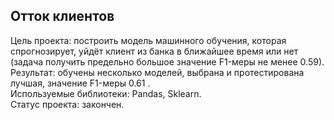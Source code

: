 ## Отток клиентов
Цель проекта: построить модель машинного обучения, которая спрогнозирует, уйдёт клиент из банка в ближайшее время или нет (задача получить предельно большое значение F1-меры не менее 0.59).  
Результат: обучены несколько моделей, выбрана и протестирована лучшая, значение F1-меры 0.61 .  
Используемые библиотеки: Pandas, Sklearn.  
Статус проекта: закончен.

